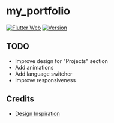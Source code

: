 # my_portfolio

[![Flutter Web](https://github.com/TesteurManiak/testeurmaniak.github.io/actions/workflows/main.yml/badge.svg)](https://github.com/TesteurManiak/testeurmaniak.github.io/actions/workflows/main.yml)
[![Version](https://img.shields.io/badge/version-1.1.1-blue)](https://testeurmaniak.github.io/)

## TODO

* Improve design for "Projects" section
* Add animations
* Add language switcher
* Improve responsiveness

## Credits

* [Design Inspiration](https://www.inkyy.com/portfolio-website-free-adobe-xd-template/)
